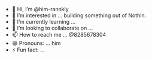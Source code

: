 - 👋 Hi, I’m @him-rannkly
- 👀 I’m interested in ... building something out of Nothin.
- 🌱 I’m currently learning ... 
- 💞️ I’m looking to collaborate on ...
- 📫 How to reach me ... @8285678304
- 😄 Pronouns: ... him
- ⚡ Fun fact: ... 

<!---
him-rannkly/him-rannkly is a ✨ special ✨ repository because its `README.md` (this file) appears on your GitHub profile.
You can click the Preview link to take a look at your changes.
--->
